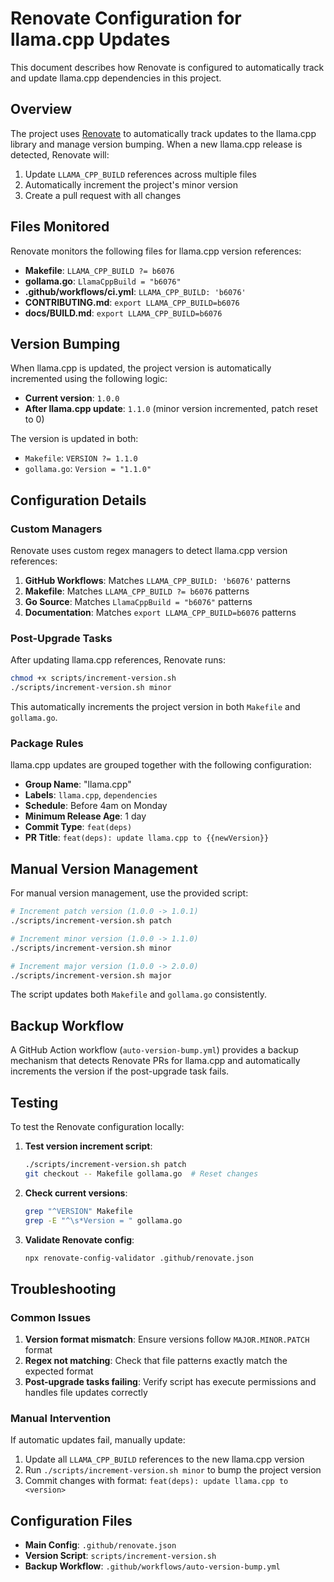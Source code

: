 # Renovate Configuration for llama.cpp Updates

This document describes how Renovate is configured to automatically track and update llama.cpp dependencies in this project.

## Overview

The project uses [Renovate](https://docs.renovatebot.com/) to automatically track updates to the llama.cpp library and manage version bumping. When a new llama.cpp release is detected, Renovate will:

1. Update `LLAMA_CPP_BUILD` references across multiple files
2. Automatically increment the project's minor version
3. Create a pull request with all changes

## Files Monitored

Renovate monitors the following files for llama.cpp version references:

- **Makefile**: `LLAMA_CPP_BUILD ?= b6076`
- **gollama.go**: `LlamaCppBuild = "b6076"`
- **.github/workflows/ci.yml**: `LLAMA_CPP_BUILD: 'b6076'`
- **CONTRIBUTING.md**: `export LLAMA_CPP_BUILD=b6076`
- **docs/BUILD.md**: `export LLAMA_CPP_BUILD=b6076`

## Version Bumping

When llama.cpp is updated, the project version is automatically incremented using the following logic:

- **Current version**: `1.0.0`
- **After llama.cpp update**: `1.1.0` (minor version incremented, patch reset to 0)

The version is updated in both:
- `Makefile`: `VERSION ?= 1.1.0`
- `gollama.go`: `Version = "1.1.0"`

## Configuration Details

### Custom Managers

Renovate uses custom regex managers to detect llama.cpp version references:

1. **GitHub Workflows**: Matches `LLAMA_CPP_BUILD: 'b6076'` patterns
2. **Makefile**: Matches `LLAMA_CPP_BUILD ?= b6076` patterns  
3. **Go Source**: Matches `LlamaCppBuild = "b6076"` patterns
4. **Documentation**: Matches `export LLAMA_CPP_BUILD=b6076` patterns

### Post-Upgrade Tasks

After updating llama.cpp references, Renovate runs:

```bash
chmod +x scripts/increment-version.sh
./scripts/increment-version.sh minor
```

This automatically increments the project version in both `Makefile` and `gollama.go`.

### Package Rules

llama.cpp updates are grouped together with the following configuration:

- **Group Name**: "llama.cpp"
- **Labels**: `llama.cpp`, `dependencies`
- **Schedule**: Before 4am on Monday
- **Minimum Release Age**: 1 day
- **Commit Type**: `feat(deps)`
- **PR Title**: `feat(deps): update llama.cpp to {{newVersion}}`

## Manual Version Management

For manual version management, use the provided script:

```bash
# Increment patch version (1.0.0 -> 1.0.1)
./scripts/increment-version.sh patch

# Increment minor version (1.0.0 -> 1.1.0)  
./scripts/increment-version.sh minor

# Increment major version (1.0.0 -> 2.0.0)
./scripts/increment-version.sh major
```

The script updates both `Makefile` and `gollama.go` consistently.

## Backup Workflow

A GitHub Action workflow (`auto-version-bump.yml`) provides a backup mechanism that detects Renovate PRs for llama.cpp and automatically increments the version if the post-upgrade task fails.

## Testing

To test the Renovate configuration locally:

1. **Test version increment script**:
   ```bash
   ./scripts/increment-version.sh patch
   git checkout -- Makefile gollama.go  # Reset changes
   ```

2. **Check current versions**:
   ```bash
   grep "^VERSION" Makefile
   grep -E "^\s*Version = " gollama.go
   ```

3. **Validate Renovate config**:
   ```bash
   npx renovate-config-validator .github/renovate.json
   ```

## Troubleshooting

### Common Issues

1. **Version format mismatch**: Ensure versions follow `MAJOR.MINOR.PATCH` format
2. **Regex not matching**: Check that file patterns exactly match the expected format
3. **Post-upgrade tasks failing**: Verify script has execute permissions and handles file updates correctly

### Manual Intervention

If automatic updates fail, manually update:

1. Update all `LLAMA_CPP_BUILD` references to the new llama.cpp version
2. Run `./scripts/increment-version.sh minor` to bump the project version
3. Commit changes with format: `feat(deps): update llama.cpp to <version>`

## Configuration Files

- **Main Config**: `.github/renovate.json`
- **Version Script**: `scripts/increment-version.sh`
- **Backup Workflow**: `.github/workflows/auto-version-bump.yml`
